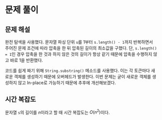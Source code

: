 # 문제 풀이

## 문제 해설

완전 탐색을 사용했다. 문자열 파싱 단위 `u`를 1부터 `s.length() - 1`까지 반복하면서 주어진 문제 조건에 따라 압축을 한 뒤 압축된 길이의 최소값을 구했다. 단, `s.length() = 1`인 경우 압축을 한 것과 하지 않은 것의 길이가 항상 같기 때문에 압축을 수행하지 않고 바로 1을 반환했다.

코드를 쉽게 짜기 위해 `String.substring()` 메소드를 사용했다. 이는 각 토큰마다 새로운 객체를 생성하기 때문에 오버헤드가 발생한다. 이번 문제는 굳이 새로운 객체를 생성하지 않고 In-place로 가능하기 때문에 추후에 개선해보겠다.

## 시간 복잡도

문자열 `s`의 길이를 $n$이라고 할 때 시간 복잡도는 $O(n^2)$이다.